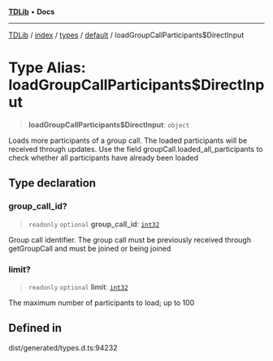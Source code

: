 [**TDLib**](../../../../../../README.md) • **Docs**

***

[TDLib](../../../../../../modules.md) / [index](../../../../../README.md) / [types](../../../README.md) / [default](../README.md) / loadGroupCallParticipants$DirectInput

# Type Alias: loadGroupCallParticipants$DirectInput

> **loadGroupCallParticipants$DirectInput**: `object`

Loads more participants of a group call. The loaded participants will be received through updates. Use the field groupCall.loaded_all_participants to check whether all participants have already been loaded

## Type declaration

### group\_call\_id?

> `readonly` `optional` **group\_call\_id**: [`int32`](int32.md)

Group call identifier. The group call must be previously received through getGroupCall and must be joined or being joined

### limit?

> `readonly` `optional` **limit**: [`int32`](int32.md)

The maximum number of participants to load; up to 100

## Defined in

dist/generated/types.d.ts:94232
